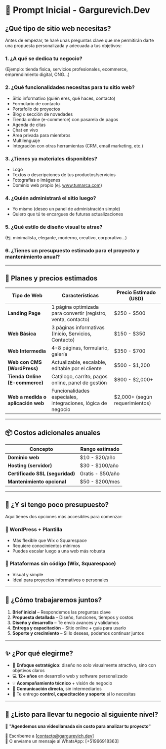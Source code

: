 # 🧩 Prompt Inicial - Gargurevich.Dev

## ¿Qué tipo de sitio web necesitas?

Antes de empezar, te haré unas preguntas clave que me permitirán darte una propuesta personalizada y adecuada a tus objetivos:

### 1. ¿A qué se dedica tu negocio?
(Ejemplo: tienda física, servicios profesionales, ecommerce, emprendimiento digital, ONG…)

### 2. ¿Qué funcionalidades necesitas para tu sitio web?

- Sitio informativo (quién eres, qué haces, contacto)
- Formulario de contacto
- Portafolio de proyectos
- Blog o sección de novedades
- Tienda online (e-commerce) con pasarela de pagos
- Agenda de citas
- Chat en vivo
- Área privada para miembros
- Multilenguaje
- Integración con otras herramientas (CRM, email marketing, etc.)

### 3. ¿Tienes ya materiales disponibles?

- Logo
- Textos o descripciones de tus productos/servicios
- Fotografías o imágenes
- Dominio web propio (ej. www.tumarca.com)

### 4. ¿Quién administrará el sitio luego?

- Yo mismo (deseo un panel de administración simple)
- Quiero que tú te encargues de futuras actualizaciones

### 5. ¿Qué estilo de diseño visual te atrae?
(Ej. minimalista, elegante, moderno, creativo, corporativo…)

### 6. ¿Tienes un presupuesto estimado para el proyecto y mantenimiento anual?

---

## 💼 Planes y precios estimados

| Tipo de Web | Características | Precio Estimado (USD) |
|-------------|----------------|----------------------|
| **Landing Page** | 1 página optimizada para convertir (registro, venta, contacto) | $250 - $500 |
| **Web Básica** | 3 páginas informativas (Inicio, Servicios, Contacto) | $150 - $350 |
| **Web Intermedia** | 4-8 páginas, formulario, galería | $350 - $700 |
| **Web con CMS (WordPress)** | Actualizable, escalable, editable por el cliente | $500 - $1,200 |
| **Tienda Online (E-commerce)** | Catálogo, carrito, pagos online, panel de gestión | $800 - $2,000+ |
| **Web a medida o aplicación web** | Funcionalidades especiales, integraciones, lógica de negocio | $2,000+ (según requerimientos) |

---

## 📦 Costos adicionales anuales

| Concepto | Rango estimado |
|----------|----------------|
| **Dominio web** | $10 - $20/año |
| **Hosting (servidor)** | $30 - $100/año |
| **Certificado SSL (seguridad)** | Gratis - $50/año |
| **Mantenimiento opcional** | $50 - $200/mes |

---

## 🧠 ¿Y si tengo poco presupuesto?

Aquí tienes dos opciones más accesibles para comenzar:

### 🔹 WordPress + Plantilla
- Más flexible que Wix o Squarespace
- Requiere conocimientos mínimos
- Puedes escalar luego a una web más robusta

### 🔹 Plataformas sin código (Wix, Squarespace)
- Visual y simple
- Ideal para proyectos informativos o personales

---

## 📌 ¿Cómo trabajaremos juntos?

1. **Brief inicial** – Respondemos las preguntas clave
2. **Propuesta detallada** – Diseño, funciones, tiempos y costos
3. **Diseño y desarrollo** – Te envío avances y validamos
4. **Entrega y capacitación** – Sitio online + guía para usarlo
5. **Soporte y crecimiento** – Si lo deseas, podemos continuar juntos

---

## ✨ ¿Por qué elegirme?

- 🎯 **Enfoque estratégico**: diseño no solo visualmente atractivo, sino con objetivos claros
- 💻 **12+ años** en desarrollo web y software personalizado
- 💡 **Acompañamiento técnico** + visión de negocio
- 🤝 **Comunicación directa**, sin intermediarios
- 🧰 Te entrego **control, capacitación y soporte** si lo necesitas

---

## 📆 ¿Listo para llevar tu negocio al siguiente nivel?

💬 **"Agendemos una videollamada sin costo para analizar tu proyecto"**

📧 Escríbeme a [contacto@gargurevich.dev]  
📱 O envíame un mensaje al WhatsApp: [+51966918363]

